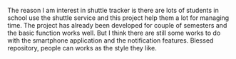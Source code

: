 The reason I am interest in shuttle tracker is there are lots of students
in school use the shuttle service and this project help them a lot for managing
time. The project has already been developed for couple of semesters and the basic function works well. But I think there are still some works to do with the
smartphone application and the notification features. Blessed repository, people can works as the style they like.
